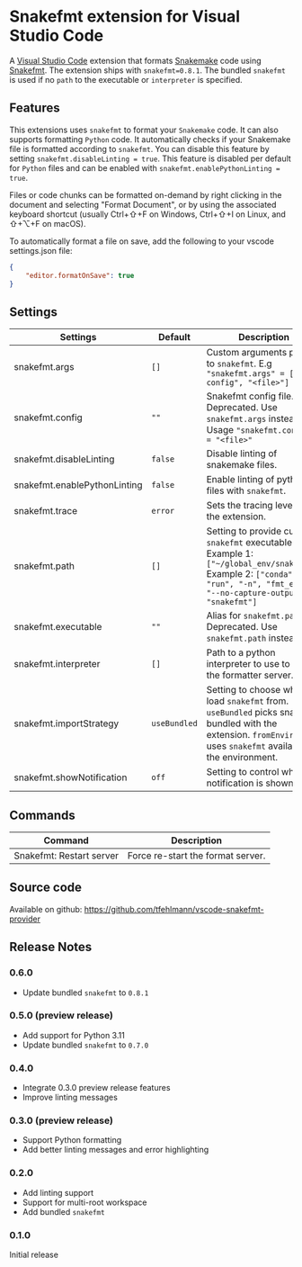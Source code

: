 # Snakefmt extension for Visual Studio Code

A [Visual Studio Code](https://code.visualstudio.com/) extension that formats [Snakemake](https://snakemake.readthedocs.io/) code using [Snakefmt](https://github.com/snakemake/snakefmt). The extension ships with `snakefmt=0.8.1`. 
The bundled `snakefmt` is used if no `path` to the executable or `interpreter` is specified.

## Features

This extensions uses `snakefmt` to format your `Snakemake` code. It can also supports formatting `Python` code.
It automatically checks if your Snakemake file is formatted according to `snakefmt`.
You can disable this feature by setting `snakefmt.disableLinting = true`. This feature is disabled per default for `Python` files and can be enabled with `snakefmt.enablePythonLinting = true`.

Files or code chunks can be formatted on-demand by right clicking in the document and
selecting "Format Document", or by using the associated keyboard shortcut
(usually Ctrl+⇧+F on Windows, Ctrl+⇧+I on Linux, and ⇧+⌥+F on macOS).

To automatically format a file on save, add the following to your
vscode settings.json file:

```json
{
    "editor.formatOnSave": true
}
```

## Settings

| Settings                         | Default      | Description                                                                                                                                                                                                                                                              |
| -------------------------------- | ------------ | ------------------------------------------------------------------------------------------------------------------------------------------------------------------------------------------------------------------------------------------------------------------------ |
| snakefmt.args             | `[]`         | Custom arguments passed to `snakefmt`. E.g `"snakefmt.args" = ["--config", "<file>"]` |
| snakefmt.config           | `""`         | Snakefmt config file. Deprecated. Use `snakefmt.args` instead. Usage `"snakefmt.config" = "<file>"` |
| snakefmt.disableLinting   | `false`         | Disable linting of snakemake files. |
| snakefmt.enablePythonLinting   | `false`    | Enable linting of python files with `snakefmt`. |
| snakefmt.trace            | `error`      | Sets the tracing level for the extension. |
| snakefmt.path             | `[]`         | Setting to provide custom `snakefmt` executable. Example 1: `["~/global_env/snakefmt"]` Example 2: `["conda", "run", "-n", "fmt_env", "--no-capture-output", "snakefmt"]` |
| snakefmt.executable       | `""`         | Alias for `snakefmt.path`. Deprecated. Use `snakefmt.path` instead. |
| snakefmt.interpreter      | `[]`         | Path to a python interpreter to use to run the formatter server.                                                                                                                                                                                                            |
| snakefmt.importStrategy   | `useBundled` | Setting to choose where to load `snakefmt` from. `useBundled` picks snakefmt bundled with the extension. `fromEnvironment` uses `snakefmt` available in the environment.                                                                                                          |
| snakefmt.showNotification | `off`        | Setting to control when a notification is shown.                                                                                                                                                                                                                         |

## Commands

| Command                  | Description                       |
| ------------------------ | --------------------------------- |
| Snakefmt: Restart server | Force re-start the format server. |

## Source code
Available on github: https://github.com/tfehlmann/vscode-snakefmt-provider


## Release Notes

### 0.6.0
- Update bundled `snakefmt` to `0.8.1`

### 0.5.0 (preview release)
- Add support for Python 3.11
- Update bundled `snakefmt` to `0.7.0`

### 0.4.0
- Integrate 0.3.0 preview release features
- Improve linting messages

### 0.3.0 (preview release)
- Support Python formatting
- Add better linting messages and error highlighting

### 0.2.0
- Add linting support
- Support for multi-root workspace
- Add bundled `snakefmt`

### 0.1.0

Initial release

